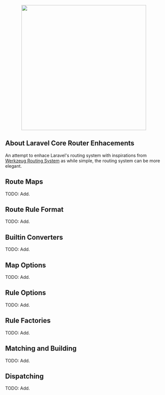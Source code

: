 <p align="center"><img src="https://res.cloudinary.com/dtfbvvkyp/image/upload/v1566331377/laravel-logolockup-cmyk-red.svg" width="400"></p>

## About Laravel Core Router Enhacements 

An attempt to enhace Laravel's routing system with inspirations from [Werkzeug Routing System](http://mitsuhiko.pocoo.org/wzdoc/routing.html) as while simple, the routing system can be more elegant.

## Route Maps

TODO: Add.

## Route Rule Format

TODO: Add.

## Builtin Converters

TODO: Add.

## Map Options

TODO: Add.

## Rule Options

TODO: Add.

## Rule Factories

TODO: Add.

## Matching and Building

TODO: Add.

## Dispatching

TODO: Add.
